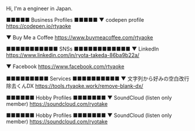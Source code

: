 Hi, I'm a engineer in Japan.


■■■■■ Business Profiles ■■■■■
▼ codepen profile
https://codepen.io/rtyaoke

▼ Buy Me a Coffee
https://www.buymeacoffee.com/rtyaoke


■■■■■■■■■■■ SNSs ■■■■■■■■■■■■
▼ LinkedIn
https://www.linkedin.com/in/ryota-takeda-86ba9b22a/

▼ Facebook
https://www.facebook.com/rtyaoke


■■■■■■■■■ Services ■■■■■■■■■■
▼ 文字列から好みの空白改行除去くんDX
https://tools.rtyaoke.work/remove-blank-dx/


■■■■■■ Hobby Profiles ■■■■■■■
▼ SoundCloud (listen only member)
https://soundcloud.com/ryotake


■■■■■■ Hobby Profiles ■■■■■■■
▼ SoundCloud (listen only member)
https://soundcloud.com/ryotake
